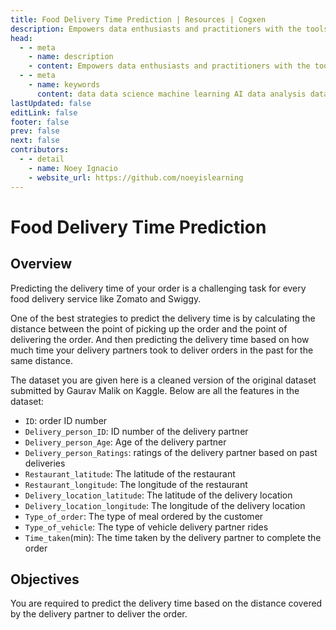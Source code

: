 ```yaml
---
title: Food Delivery Time Prediction | Resources | Cogxen
description: Empowers data enthusiasts and practitioners with the tools and knowledge to unlock the potential of data.
head:
  - - meta
    - name: description
    - content: Empowers data enthusiasts and practitioners with the tools and knowledge to unlock the potential of data.
  - - meta
    - name: keywords
      content: data data science machine learning AI data analysis data-driven data enthusiasts data practitioners
lastUpdated: false
editLink: false
footer: false
prev: false
next: false
contributors:
  - - detail
    - name: Noey Ignacio
    - website_url: https://github.com/noeyislearning
---
```


# Food Delivery Time Prediction

<DownloadBadge githubURL=""></DownloadBadge>

## Overview

Predicting the delivery time of your order is a challenging task for every food delivery service like Zomato and Swiggy.

One of the best strategies to predict the delivery time is by calculating the distance between the point of picking up the order and the point of delivering the order. And then predicting the delivery time based on how much time your delivery partners took to deliver orders in the past for the same distance.

The dataset you are given here is a cleaned version of the original dataset submitted by Gaurav Malik on Kaggle. Below are all the features in the dataset:

- `ID`: order ID number
- `Delivery_person_ID`: ID number of the delivery partner
- `Delivery_person_Age`: Age of the delivery partner
- `Delivery_person_Ratings`: ratings of the delivery partner based on past deliveries
- `Restaurant_latitude`: The latitude of the restaurant
- `Restaurant_longitude`: The longitude of the restaurant
- `Delivery_location_latitude`: The latitude of the delivery location
- `Delivery_location_longitude`: The longitude of the delivery location
- `Type_of_order`: The type of meal ordered by the customer
- `Type_of_vehicle`: The type of vehicle delivery partner rides
- `Time_taken`(min): The time taken by the delivery partner to complete the order

## Objectives

You are required to predict the delivery time based on the distance covered by the delivery partner to deliver the order.
